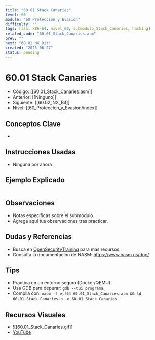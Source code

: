 ```yaml
---
title: "60.01 Stack Canaries"
level: 60
module: "60 Proteccion y Evasion"
difficulty: ""
tags: [asm, x86-64, nivel_60, submodulo_Stack_Canaries, hacking]
related_code: "60.01_Stack_Canaries.asm"
prev: ""
next: "60.02_NX_Bit"
created: "2025-06-27"
status: pending
---
```


# 60.01 Stack Canaries

- Código: [[60.01_Stack_Canaries.asm]]  
- Anterior: [[Ninguno]]  
- Siguiente: [[60.02_NX_Bit]]  
- Nivel: [[60_Proteccion_y_Evasion/index]]  

## Conceptos Clave
- 

## Instrucciones Usadas
- Ninguna por ahora

## Ejemplo Explicado
```asm

```

## Observaciones
- Notas específicas sobre el submódulo.
- Agrega aquí tus observaciones tras practicar.

## Dudas y Referencias
- Busca en [OpenSecurityTraining](https://opensecuritytraining.info/) para más recursos.
- Consulta la documentación de NASM: https://www.nasm.us/doc/

## Tips
- Practica en un entorno seguro (Docker/QEMU).
- Usa GDB para depurar: `gdb --tui programa`.
- Compila con: `nasm -f elf64 60.01_Stack_Canaries.asm && ld 60.01_Stack_Canaries.o -o 60.01_Stack_Canaries`.

## Recursos Visuales
- ![[60.01_Stack_Canaries.gif]]  
- [YouTube](https://youtube.com/placeholder)
